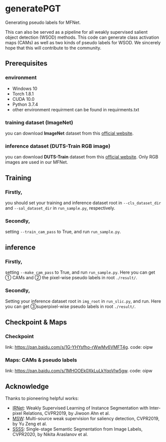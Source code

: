 # generatePGT
Generating pseudo labels for MFNet.

This can also be served as a pipeline for all weakly supervised salient object detection (WSOD) methods. This code can generate class activation maps (CAMs) as well as two kinds of pseudo labels for WSOD. We sincerely hope that this will contribute to the community.

## Prerequisites
### environment
  - Windows 10
  - Torch 1.8.1
  - CUDA 10.0
  - Python 3.7.4
  - other environment requirment can be found in requirments.txt 

### training dataset (ImageNet)
you can download **ImageNet** dataset from this [official website](https://image-net.org/).

### inference dataset (DUTS-Train RGB image)
you can download **DUTS-Train** dataset from this [official website](http://saliencydetection.net/duts/). Only RGB images are used in our MFNet.

## Training
### Firstly, 
you should set your training and inference dataset root in ```--cls_dataset_dir``` and ```--sal_dataset_dir``` in ```run_sample.py```, respectively.
### Secondly,
setting ```--train_cam_pass``` to True, and run ```run_sample.py```.

## inference
### Firstly, 
setting ```--make_cam_pass``` to True, and run ```run_sample.py```. Here you can get ① CAMs and ② the pixel-wise pseudo labels in root ```./result/```.
### Secondly,
Setting your inference dataset root in ```img_root``` in ```run_slic.py```, and run. Here you can get ③superpixel-wise pseudo labels in root ```./result/```.

## Checkpoint & Maps
### Checkpoint
link: https://pan.baidu.com/s/1G-YHYsfho-rWwMv6VMFT4g.    code: oipw
### Maps: CAMs & pseudo labels
link: https://pan.baidu.com/s/1MHOOEk0XkLuLkYqoVlw5gw.    code: oipw

## Acknowledge
Thanks to pioneering helpful works:

  - [IRNet](https://github.com/jiwoon-ahn/irn):  Weakly Supervised Learning of Instance Segmentation with Inter-pixel Relations, CVPR2019, by Jiwoon Ahn et al.
  - [MSW](https://github.com/zengxianyu/mws/tree/new):  Multi-source weak supervision for saliency detection, CVPR2019, by Yu Zeng et al.
  - [SSSS](https://github.com/visinf/1-stage-wseg):  Single-stage Semantic Segmentation from Image Labels, CVPR2020, by Nikita Araslanov et al.
